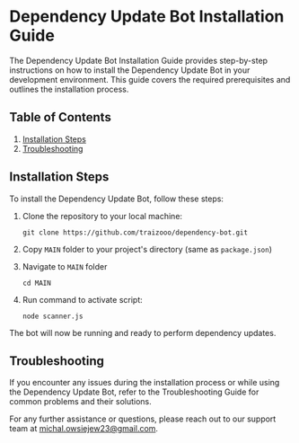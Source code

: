 # Dependency Update Bot Installation Guide

The Dependency Update Bot Installation Guide provides step-by-step instructions on how to install the Dependency Update Bot in your development environment. This guide covers the required prerequisites and outlines the installation process.

## Table of Contents

1. [Installation Steps](#installation-steps)
2. [Troubleshooting](#troubleshooting)

## Installation Steps

To install the Dependency Update Bot, follow these steps:

1. Clone the repository to your local machine:

   ```shell
   git clone https://github.com/traizooo/dependency-bot.git

2. Copy `MAIN` folder to your project's directory (same as `package.json`)

3. Navigate to `MAIN` folder
   ```shell
   cd MAIN

5. Run command to activate script:
   
   ```shell
   node scanner.js

The bot will now be running and ready to perform dependency updates.

## Troubleshooting
If you encounter any issues during the installation process or while using the Dependency Update Bot, refer to the Troubleshooting Guide for common problems and their solutions.

For any further assistance or questions, please reach out to our support team at michal.owsiejew23@gmail.com.

